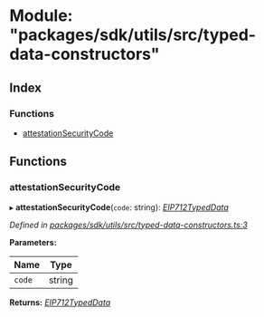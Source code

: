 # Module: "packages/sdk/utils/src/typed-data-constructors"

## Index

### Functions

* [attestationSecurityCode](_packages_sdk_utils_src_typed_data_constructors_.md#attestationsecuritycode)

## Functions

###  attestationSecurityCode

▸ **attestationSecurityCode**(`code`: string): *[EIP712TypedData](../interfaces/_packages_sdk_utils_src_sign_typed_data_utils_.eip712typeddata.md)*

*Defined in [packages/sdk/utils/src/typed-data-constructors.ts:3](https://github.com/celo-org/celo-monorepo/blob/master/packages/sdk/utils/src/typed-data-constructors.ts#L3)*

**Parameters:**

Name | Type |
------ | ------ |
`code` | string |

**Returns:** *[EIP712TypedData](../interfaces/_packages_sdk_utils_src_sign_typed_data_utils_.eip712typeddata.md)*
